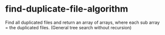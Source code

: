 # find-duplicate-file-algorithm
Find all duplicated files and return an array of arrays, where each sub array = the duplicated files. 
(General tree search without recursion)
